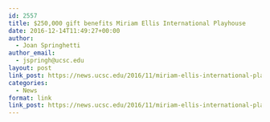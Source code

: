 ```yaml
---
id: 2557
title: $250,000 gift benefits Miriam Ellis International Playhouse
date: 2016-12-14T11:49:27+00:00
author:
  - Joan Springhetti
author_email:
  - jspringh@ucsc.edu
layout: post
link_post: https://news.ucsc.edu/2016/11/miriam-ellis-international-playhouse-endowment-feature.html
categories:
  - News
format: link
link_post: https://news.ucsc.edu/2016/11/miriam-ellis-international-playhouse-endowment-feature.html
---
```

